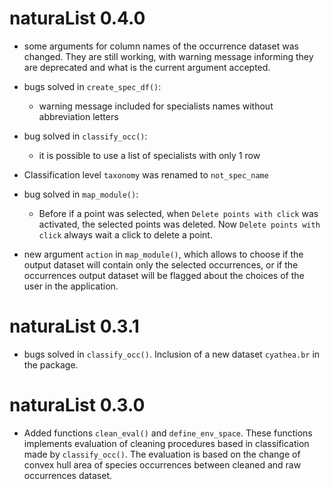 # naturaList 0.4.0

* some arguments for column names of the occurrence dataset was changed. They are still working, with warning message informing they are deprecated and what is the current argument accepted. 

* bugs solved in `create_spec_df()`:
    * warning message included for specialists names without abbreviation letters
* bug solved in `classify_occ()`:
    * it is possible to use a list of specialists with only 1 row
* Classification level `taxonomy` was renamed to `not_spec_name`    

    
* bug solved in `map_module()`:
    * Before if a point was selected, when `Delete points with click` was activated, the selected points was deleted. Now `Delete points with click` always wait a click to delete a point. 
* new argument `action` in `map_module()`, which allows to choose if the output dataset will contain only the selected occurrences, or if the occurrences output dataset will be flagged about the choices of the user in the application.


# naturaList 0.3.1

* bugs solved in `classify_occ()`. Inclusion of a new dataset `cyathea.br` in the package.

# naturaList 0.3.0

* Added functions `clean_eval()` and `define_env_space`. These functions implements evaluation of cleaning procedures based in classification made by `classify_occ()`. The evaluation is based on the change of convex hull area of species occurrences between cleaned and raw occurrences dataset.
